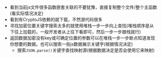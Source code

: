 - 看到当前js文件很多函数嵌套关联的不要犹豫，直接复制整个文件/整个主函数(看实际情况决定)
- 看到有CryptoJS依赖的就下载，不然源代码很多
- 寻找加密位置关键字搜索太多的就使用堆栈一步一步向上查找(堆栈顺序是从下往上加载的，一般开发者从上往下看即可，然后一步一步跟栈就行)
- 返回数据加密没有key或可确定位置的参数可以在堆栈一步一步断点知道发现你想要的数据。也可以搜索一些js数据展示关键字(根据情况决定)
    - 搜索`JSON.parse()`关键字查找映射源(根据数据决定是否会使用它来映射)
